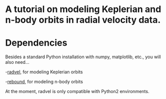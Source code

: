 # A tutorial on modeling Keplerian and n-body orbits in radial velocity data.


Dependencies
=======

Besides a standard Python installation with numpy, matplotlib, etc., you will also need...

-[radvel](radvel.readthedocs.io), for modeling Keplerian orbits

-[rebound](http://rebound.readthedocs.io/en/latest/), for modeling n-body orbits

At the moment, radvel is only compatible with Python2 environments.
